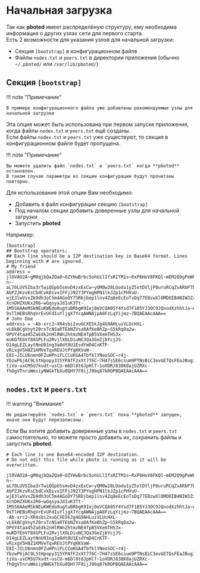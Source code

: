 # Начальная загрузка

Так как **pboted** имеет распределёную структуру, ему необходима информация о других узлах сети для первого старта.  
Есть 2 возможности для указания узлов для начальной загрузки:

- Секция `[bootstrap]` в конфигурационном файле
- Файлы `nodes.txt` и `peers.txt` в директории приложения (обычно `~/.pboted/` или `/var/lib/pboted/`)

## Секция `[bootstrap]`

!!! note "Примечание"

    В примере конфигурационного файла уже добавлены рекомендуемые узлы для начальной загрузки

Эта опция может быть использована при первом запуске приложения, когда файлы `nodex.txt` и `peers.txt` ещё созданы.    
Если файлы `nodex.txt` и `peers.txt` уже существуют, то секция в конфигурационном файле будет пропущена.

!!! note "Примечание"

    Вы можете удалить файл `nodes.txt` и `peers.txt` когда **pboted** остановлен.
    В таком случае параметры из секции конфигурации будут прочитаны повторно.

Для использования этой опции Вам необходимо:

- Добавить в файл конфигурации секцию `[bootstrap]`
- Под началом секции добавить доверенные узлы для начальной загрузки
- Запустить **pboted**

Например:

```
[bootstrap]
## Bootstrap operators;
## Each line should be a I2P destination key in Base64 format. Lines beginning with # are ignored.
# My friend
address = jlOVAO2A~gM0qjbQaZQa0~OZYHwBrbc5ohUilIfsRITM1s~RxP6HoV8FKQl~mEM2Q9gPeWFW29xGP1qy-n~-aL70LUVSIba3rTwiQGpb5smvD4zxExCw~yQM0w28LOodu1yZ5xtDVljP0uruRCqZvARbP7bB8uJKJ7NPlmBsai9jIvrZFug-AbPZJKzvKsCbdCvkDivxIFFjJ9273PYogHPN1lkJZp1cPHVuU-wjEJlwVvxZb9dh3oC5m4AGoOY7SRbjbep1lnv4Zq8eEcEoTsDq77EBzwXlOMDOIB4NIW3ZxK8EJKEP-XcnDHZXUKx2R6~wGqsyaJd1uK3Tt-1M5S6AAeMSkNEuKWEdo0ugtuBRbgK9Iej0eVCQA05Y4Ysd7F1B5YJ3OC9JQnodXzhhtJa~ednw7yhOJoyvxWFDWKnA72zactlXksczn9rbxY3xHMtkezWw4lJmg1d-9sTlHEBsRhqVrEvUFdIuYljgX7YcqAWNAjpA8FzLqYijmz~7BQAEAAcAAA==
# John Doe
address = -Ab-xrc2~XR4sbi2xuGCXESkJg4G9AHLuiVLUcHXL-vL6kBCgVnytZ0rxTcNSaRTEbNZVsa8AfKeBhZp~S5kRqOa2w-OPVY4taa45ZaEdk2nHlRWn2htmzNE4fpB5VXemTHS3x-muKDfEbVf8XGPLFu2RvjlXOLDiuNC3Qa3GeZjbYcjJS-O14gLEZLaytNnU01ng3a8dt8U1EsdYmD4CnKTF-vRixgV5H8Z1KMVeTqxREUJtPYqKKVaW-E8I~JILU6nmn0FZuHPniFLCCoKGA4TbfklYNeoSOC~r4j-YbzwP6jAC9LStHpopy315YPAfF2xXt7f6C~7H47sSE6csum9PTNsBiC3evGETQsFEaJBug1TCcDWaDMcRiOOUuYkIPFdiVirSE91iBLCZX0bwVzS5xdCBQ1g-tiVa-uxCM5U7kvdt~usCU-m6Dl8t6JpHlT~1oXDRJ838K8ajUZRXc-fhOgVTnruWmsiyNWGkTbXu0QHY7F0ijJ9bq87kROPBQAEAAcAAA==

```

## `nodes.txt` и `peers.txt`

!!! warning "Внимание"

    Не редактируйте `nodes.txt` и `peers.txt` пока **pboted** запущен, иначе они будут перезаписаны.

Если Вы хотите добавить доверенные узлы в `nodes.txt` и `peers.txt` самостоятельно, то можете просто добавить их, сохранить файлы и запустить **pboted**.

```
# Each line is one Base64-encoded I2P destination.
# Do not edit this file while pbote is running as it will be overwritten.

jlOVAO2A~gM0qjbQaZQa0~OZYHwBrbc5ohUilIfsRITM1s~RxP6HoV8FKQl~mEM2Q9gPeWFW29xGP1qy-n~-aL70LUVSIba3rTwiQGpb5smvD4zxExCw~yQM0w28LOodu1yZ5xtDVljP0uruRCqZvARbP7bB8uJKJ7NPlmBsai9jIvrZFug-AbPZJKzvKsCbdCvkDivxIFFjJ9273PYogHPN1lkJZp1cPHVuU-wjEJlwVvxZb9dh3oC5m4AGoOY7SRbjbep1lnv4Zq8eEcEoTsDq77EBzwXlOMDOIB4NIW3ZxK8EJKEP-XcnDHZXUKx2R6~wGqsyaJd1uK3Tt-1M5S6AAeMSkNEuKWEdo0ugtuBRbgK9Iej0eVCQA05Y4Ysd7F1B5YJ3OC9JQnodXzhhtJa~ednw7yhOJoyvxWFDWKnA72zactlXksczn9rbxY3xHMtkezWw4lJmg1d-9sTlHEBsRhqVrEvUFdIuYljgX7YcqAWNAjpA8FzLqYijmz~7BQAEAAcAAA==
-Ab-xrc2~XR4sbi2xuGCXESkJg4G9AHLuiVLUcHXL-vL6kBCgVnytZ0rxTcNSaRTEbNZVsa8AfKeBhZp~S5kRqOa2w-OPVY4taa45ZaEdk2nHlRWn2htmzNE4fpB5VXemTHS3x-muKDfEbVf8XGPLFu2RvjlXOLDiuNC3Qa3GeZjbYcjJS-O14gLEZLaytNnU01ng3a8dt8U1EsdYmD4CnKTF-vRixgV5H8Z1KMVeTqxREUJtPYqKKVaW-E8I~JILU6nmn0FZuHPniFLCCoKGA4TbfklYNeoSOC~r4j-YbzwP6jAC9LStHpopy315YPAfF2xXt7f6C~7H47sSE6csum9PTNsBiC3evGETQsFEaJBug1TCcDWaDMcRiOOUuYkIPFdiVirSE91iBLCZX0bwVzS5xdCBQ1g-tiVa-uxCM5U7kvdt~usCU-m6Dl8t6JpHlT~1oXDRJ838K8ajUZRXc-fhOgVTnruWmsiyNWGkTbXu0QHY7F0ijJ9bq87kROPBQAEAAcAAA==

```
